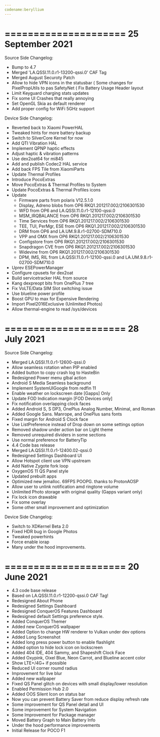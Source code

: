 ```yaml
---
codename:beryllium
---
```

=====================
  25 September 2021
=====================


Source Side Changelog:

 * Bump to 4.7
 * Merged 'LA.QSSI.11.0.r1-13200-qssi.0' CAF Tag
 * Merged August Securoty Patch
 * Allow to hide VPN icons in the statusbar
 ( Some changes for PixelPropUtils to pas SafetyNet
 ( Fix Battery Usage Header layout
 * Limit Keyguard charging stats updates
 * Fix some UI Crashes that really annoying
 * Set OpenGL Skia as default renderer
 * Add proper config for WiFi 5GHz support


Device Side Changelog:
 * Reverted back to Xiaomi PowerHAL
 * Tweaked hints for more battery backup
 * Switch to SilverCore Kernel for now
 * Add QTI Vibration HAL
 * Implement QPNP haptic effects
 * Adjust haptic & vibration patterns
 * Use dex2oat64 for mi845
 * Add and publish Codec2 HAL service
 * Add back FPS Tile from XiaomiParts
 * Update Thermal Profiles
 * Introduce PocoExtras
 * Move PocoExtras & Thermal Profiles to System
 * Update PocoExtras & Thermal Profiles icons
 * Update 
	- Firmware parts from polaris V12.5.1.0
	- Display, Adreno blobs from OP6 RKQ1.201217.002/2106301530
	- WFD from OP6 and LA.QSSI.11.0.r1-12100-qssi.0
	- MSM_IRQBALANCE from OP6 RKQ1.201217.002/2106301530
	- Time Services from OP6 RKQ1.201217.002/2106301530
	- TEE, TUI, PerMgr, ESE from OP6 RKQ1.201217.002/2106301530
	- DRM from OP6 and LA.UM.9.8.r1-02700-SDM710.0
	- VPP and OMX from OP6 RKQ1.201217.002/2106301530
	- Configstore from OP6 RKQ1.201217.002/2106301530
	- Snapdragon CVE from OP6 RKQ1.201217.002/2106301530
	- Widevine from OP6 RKQ1.201217.002/2106301530
	- DPM, IMS, RIL from LA.QSSI.11.0.r1-12100-qssi.0
and LA.UM.9.8.r1-02700-SDM710.0
 * Uprev ESEPowerManager
 * Configure cpusets for dex2oat
 * Build servicetracker HAL from source
 * Kang dexpreopt bits from OnePlus 7 tree
 * Fix VoLTE/Data SIM Slot switching issue
 * Use blueline power profile
 * Boost GPU to max for Expensive Rendering
 * Import Pixel2016Exclusive (Unlimited Photos)
 * Allow thermal-engine to read /sys/devices

=====================
    28 July 2021
=====================
Source Side Changelog:
 - Merged LA.QSSI.11.0.r1-12600-qssi.0
 - Allow seamless rotation when PIP enabled
 - Added button to copy crash log to HasteBin
 - Redesigned Power menu glbal action
 - Android S Media Seamless background 
 - Implement SystemUIGoogle from redfin 11 
 - Enable weather on lockscreen date [Gapps] Only
 - Update FOD Indication margin [FOD Devices only]
 - Fix notification overlapping clock faces
 - Added Android S, S DP3, OnePlus Analog Number, Minimal, and Roman
 - Added Google Sans. Manrope, and OnePlus sans fonts
 - Fixed margin for Android S Clock face
 - Use ListPreference instead of Drop down on some settings option
 - Removed shadow under action bar on Light theme
 - Removed unrequired dividers in some sections
 - Use normal preference for BatteryTip
 - 4.4 Code bas release
 - Merged LA.QSSI.11.0.r1-12400.02-qssi.0
 - Redesigned Settings Dashboard UI 
 - Allow Hotspot client use VPN upstream 
 - Add Native Zygote fork loop 
 - OxygenOS 11 QS Panel style
 - Updated prebuilt apps 
 - Optimized new jemalloc. 69FPS POOPG. thanks to ProtonAOSP 
 - Allow user to unlink notification amd ringtone volume 
 - Unlimited Photo storage with original quality (Gapps variant only)
 - Fix lock icon drawable 
 - Fix some overlay 
 - Some other small improvement and optimization 

Device Side Changelog:
 - Switch to XDKernel Beta 2.0
 - Fixed HDR bug in Google Photos
 - Tweaked powerhints
 - Force enable iorap
 - Many under the hood improvements.

=====================
    20 June 2021
=====================
 - 4.3 code base release
 - Based on LA.QSSI.11.0.r1-12200-qssi.0 CAF Tag!
 - Redesigned About Phone
 - Redesigned Settings Dashboard
 - Redesigned ConquerOS Features Dashboard
 - Redesigned default Settings preference style.
 - Added ConquerOS Themer
 - Added new ConquerOS wallpaper
 - Added Option to change HW renderer to Vulkan under dev options
 - Added Long Screenshot
 - Added long press power button to enable flashlight
 - Added option to hide lock icon on lockscreen
 - Added 404 IDE, 404 Sammy, and Shapeshift Clock Face
 - Added Oxypink, Oixel Blue, Neon Carrot, and Blueline accent color
 - Show LTE+/4G+ if possible
 - Reduced UI corner roumd radius
 - Improvement for live blur
 - Added new wallpaper
 - Fixed QS Panel glitch on devices with small display/lower resolution
 - Enabled Permission Hub 2.0
 - Added OOS Silent Icon on status bar
 - Now you can prevent Battery Saver from reduce display refresh rate
 - Some improvement for QS Panel detail and UI
 - Some improvement for System Navigation
 - Some Improvement for Package manager
 - Moved Battery Graph to Main Battery Info
 - Under the hood performance improvements
 - Initial Release for POCO F1 
